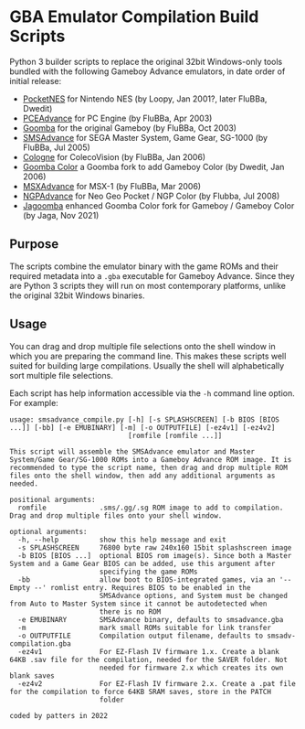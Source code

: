 # GBA Emulator Compilation Build Scripts

Python 3 builder scripts to replace the original 32bit Windows-only tools bundled with the following Gameboy Advance emulators, in date order of initial release:
- [PocketNES](https://github.com/Dwedit/PocketNES/releases) for Nintendo NES (by Loopy, Jan 2001?, later FluBBa, Dwedit)
- [PCEAdvance](https://web.archive.org/web/20150430211123/http://www.ndsretro.com/gbadown.html) for PC Engine (by FluBBa, Apr 2003)
- [Goomba](http://goomba.webpersona.com) for the original Gameboy (by FluBBa, Oct 2003)
- [SMSAdvance](https://web.archive.org/web/20150430211123/http://www.ndsretro.com/gbadown.html) for SEGA Master System, Game Gear, SG-1000 (by FluBBa, Jul 2005)
- [Cologne](https://web.archive.org/web/20150430211123/http://www.ndsretro.com/gbadown.html) for ColecoVision (by FluBBa, Jan 2006)
- [Goomba Color](https://www.dwedit.org/gba/goombacolor.php) a Goomba fork to add Gameboy Color (by Dwedit, Jan 2006)
- [MSXAdvance](https://web.archive.org/web/20150430211123/http://www.ndsretro.com/gbadown.html) for MSX-1 (by FluBBa, Mar 2006)
- [NGPAdvance](https://web.archive.org/web/20150430211123/http://www.ndsretro.com/gbadown.html) for Neo Geo Pocket / NGP Color (by Flubba, Jul 2008)
- [Jagoomba](https://github.com/EvilJagaGenius/jagoombacolor/releases) enhanced Goomba Color fork for Gameboy / Gameboy Color (by Jaga, Nov 2021)

## Purpose
The scripts combine the emulator binary with the game ROMs and their required metadata into a ```.gba``` executable for Gameboy Advance. Since they are Python 3 scripts they will run on most contemporary platforms, unlike the original 32bit Windows binaries.

## Usage
You can drag and drop multiple file selections onto the shell window in which you are preparing the command line. This makes these scripts well suited for building large compilations. Usually the shell will alphabetically sort multiple file selections.

Each script has help information accessible via the ```-h``` command line option. For example:
```
usage: smsadvance_compile.py [-h] [-s SPLASHSCREEN] [-b BIOS [BIOS ...]] [-bb] [-e EMUBINARY] [-m] [-o OUTPUTFILE] [-ez4v1] [-ez4v2]
                             [romfile [romfile ...]]

This script will assemble the SMSAdvance emulator and Master System/Game Gear/SG-1000 ROMs into a Gameboy Advance ROM image. It is
recommended to type the script name, then drag and drop multiple ROM files onto the shell window, then add any additional arguments as
needed.

positional arguments:
  romfile             .sms/.gg/.sg ROM image to add to compilation. Drag and drop multiple files onto your shell window.

optional arguments:
  -h, --help          show this help message and exit
  -s SPLASHSCREEN     76800 byte raw 240x160 15bit splashscreen image
  -b BIOS [BIOS ...]  optional BIOS rom image(s). Since both a Master System and a Game Gear BIOS can be added, use this argument after
                      specifying the game ROMs
  -bb                 allow boot to BIOS-integrated games, via an '-- Empty --' romlist entry. Requires BIOS to be enabled in the
                      SMSAdvance options, and System must be changed from Auto to Master System since it cannot be autodetected when
                      there is no ROM
  -e EMUBINARY        SMSAdvance binary, defaults to smsadvance.gba
  -m                  mark small ROMs suitable for link transfer
  -o OUTPUTFILE       Compilation output filename, defaults to smsadv-compilation.gba
  -ez4v1              For EZ-Flash IV firmware 1.x. Create a blank 64KB .sav file for the compilation, needed for the SAVER folder. Not
                      needed for firmware 2.x which creates its own blank saves
  -ez4v2              For EZ-Flash IV firmware 2.x. Create a .pat file for the compilation to force 64KB SRAM saves, store in the PATCH
                      folder

coded by patters in 2022
```

